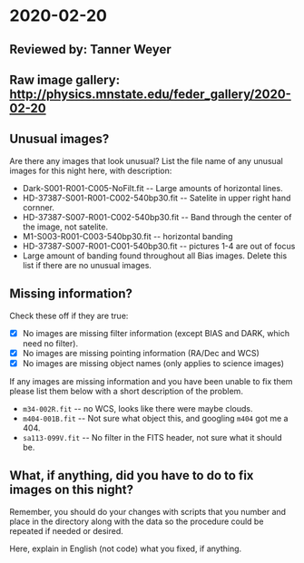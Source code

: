 # 2020-02-20

## Reviewed by:   Tanner Weyer

## Raw image gallery: http://physics.mnstate.edu/feder_gallery/2020-02-20

## Unusual images?

Are there any images that look unusual? List the file name of any unusual images for this night here, with description:

+ Dark-S001-R001-C005-NoFilt.fit -- Large amounts of horizontal  lines. 
+ HD-37387-S001-R001-C002-540bp30.fit -- Satelite in upper right hand cornner. 
+ HD-37387-S007-R001-C002-540bp30.fit -- Band through the center of the image, not  satelite.
+ M1-S003-R001-C003-540bp30.fit -- horizontal banding
+ HD-37387-S007-R001-C001-540bp30.fit -- pictures  1-4 are out of focus
+ Large amount of banding found throughout all Bias images.
Delete this list if there are no unusual images.

## Missing information?

Check these off if they are true:

- [X] No images are missing filter information (except BIAS and DARK, which need no filter).
- [X] No images are missing pointing information (RA/Dec and WCS)
- [X] No images are missing object names (only applies to science images)

If any images are missing information and you have been unable to fix them please list
them below with a short description of the problem.

+ `m34-002R.fit` -- no WCS, looks like there were maybe clouds.
+ `m404-001B.fit` -- Not sure what object this, and googling `m404` got me a 404.
+ `sa113-099V.fit` -- No filter in the FITS header, not sure what it should be.

## What, if anything, did you have to do to fix images on this night?

Remember, you should do your changes with scripts that you number and place in the
directory along with the data so the procedure could be repeated if needed or
desired.

Here, explain in English (not code) what you fixed, if anything.
